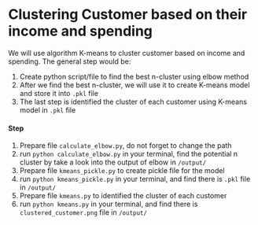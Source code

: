 # Clustering Customer based on their income and spending
We will use algorithm K-means to cluster customer based on income and spending. The general step would be:
1. Create python script/file to find the best n-cluster using elbow method
2. After we find the best n-cluster, we will use it to create K-means model and store it into `.pkl` file
3. The last step is identified the cluster of each customer using K-means model in `.pkl` file 

#### Step
1. Prepare file `calculate_elbow.py`, do not forget to change the path
2. run `python calculate_elbow.py` in your terminal, find the potential n cluster by take a look into the output of elbow in `/output/`
3. Prepare file `kmeans_pickle.py` to create pickle file for the model
4. run `python kmeans_pickle.py` in your terminal, and find there is `.pkl` file in `/output/`
5. Prepare file `kmeans.py` to identified the cluster of each customer
6. run `python kmeans.py` in your terminal, and find there is `clustered_customer.png` file in `/output/`
